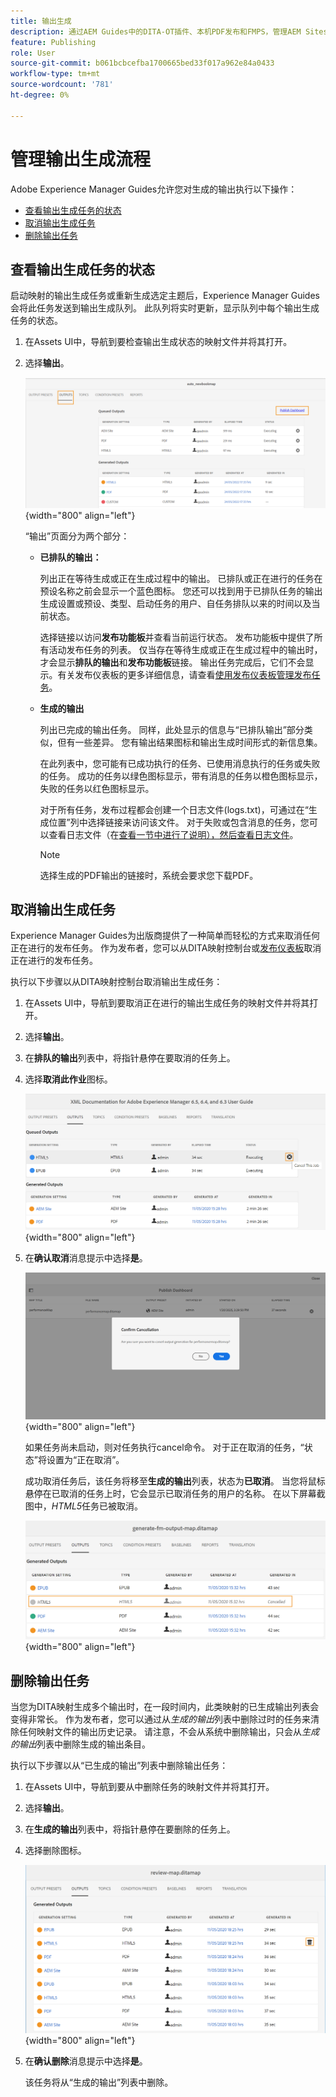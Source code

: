 ```yaml
---
title: 输出生成
description: 通过AEM Guides中的DITA-OT插件、本机PDF发布和FMPS，管理AEM Sites、PDF、HTML5、EPUB、自定义和JSON中的输出生成流程。
feature: Publishing
role: User
source-git-commit: b061bcbcefba1700665bed33f017a962e84a0433
workflow-type: tm+mt
source-wordcount: '781'
ht-degree: 0%

---
```


# 管理输出生成流程

Adobe Experience Manager Guides允许您对生成的输出执行以下操作：

- [查看输出生成任务的状态](#view-the-status-of-the-output-generation-task)
- [取消输出生成任务](#cancel-an-output-generation-task)
- [删除输出任务](#delete-an-output-task)

## 查看输出生成任务的状态

启动映射的输出生成任务或重新生成选定主题后，Experience Manager Guides会将此任务发送到输出生成队列。 此队列将实时更新，显示队列中每个输出生成任务的状态。

1. 在Assets UI中，导航到要检查输出生成状态的映射文件并将其打开。

1. 选择&#x200B;**输出**。

   ![](images/output-queued.png){width="800" align="left"}

   “输出”页面分为两个部分：

   - **已排队的输出：**

     列出正在等待生成或正在生成过程中的输出。 已排队或正在进行的任务在预设名称之前会显示一个蓝色图标。 您还可以找到用于已排队任务的输出生成设置或预设、类型、启动任务的用户、自任务排队以来的时间以及当前状态。

     选择链接以访问&#x200B;**发布功能板**&#x200B;并查看当前运行状态。 发布功能板中提供了所有活动发布任务的列表。 仅当存在等待生成或正在生成过程中的输出时，才会显示&#x200B;**排队的输出**&#x200B;和&#x200B;**发布功能板**&#x200B;链接。 输出任务完成后，它们不会显示。有关发布仪表板的更多详细信息，请查看[使用发布仪表板管理发布任务](generate-output-publish-dashboard.md#)。

   - **生成的输出**

     列出已完成的输出任务。 同样，此处显示的信息与“已排队输出”部分类似，但有一些差异。 您有输出结果图标和输出生成时间形式的新信息集。

     在此列表中，您可能有已成功执行的任务、已使用消息执行的任务或失败的任务。 成功的任务以绿色图标显示，带有消息的任务以橙色图标显示，失败的任务以红色图标显示。

     对于所有任务，发布过程都会创建一个日志文件\(logs.txt\)，可通过在“生成位置”列中选择链接来访问该文件。 对于失败或包含消息的任务，您可以查看日志文件（在[查看一节中进行了说明），然后查看日志文件](generate-output-basic-troubleshooting.md#id1822G0P0CHS)。

     >[!NOTE]
     >
     > 选择生成的PDF输出的链接时，系统会要求您下载PDF。


## 取消输出生成任务

Experience Manager Guides为出版商提供了一种简单而轻松的方式来取消任何正在进行的发布任务。 作为发布者，您可以从DITA映射控制台或[发布仪表板](generate-output-publish-dashboard.md#)取消正在进行的发布任务。

执行以下步骤以从DITA映射控制台取消输出生成任务：

1. 在Assets UI中，导航到要取消正在进行的输出生成任务的映射文件并将其打开。

1. 选择&#x200B;**输出**。

1. 在&#x200B;**排队的输出**&#x200B;列表中，将指针悬停在要取消的任务上。

1. 选择&#x200B;**取消此作业**&#x200B;图标。

   ![](images/cancel-publish-task-map-console.png){width="800" align="left"}

1. 在&#x200B;**确认取消**&#x200B;消息提示中选择&#x200B;**是**。

   ![](images/confirm-cancel-output-map-console.png){width="800" align="left"}

   如果任务尚未启动，则对任务执行cancel命令。 对于正在取消的任务，“状态”将设置为“正在取消”。

   成功取消任务后，该任务将移至&#x200B;**生成的输出**&#x200B;列表，状态为&#x200B;**已取消**。 当您将鼠标悬停在已取消的任务上时，它会显示已取消任务的用户的名称。 在以下屏幕截图中，*HTML5*&#x200B;任务已被取消。

   ![](images/cancelled-output-task.png){width="800" align="left"}


## 删除输出任务

当您为DITA映射生成多个输出时，在一段时间内，此类映射的已生成输出列表会变得非常长。 作为发布者，您可以通过从&#x200B;*生成的输出*&#x200B;列表中删除过时的任务来清除任何映射文件的输出历史记录。 请注意，不会从系统中删除输出，只会从&#x200B;*生成的输出*&#x200B;列表中删除生成的输出条目。

执行以下步骤以从“已生成的输出”列表中删除输出任务：

1. 在Assets UI中，导航到要从中删除任务的映射文件并将其打开。

1. 选择&#x200B;**输出**。

1. 在&#x200B;**生成的输出**&#x200B;列表中，将指针悬停在要删除的任务上。

1. 选择删除图标。

   ![](images/delete-output-task.png){width="800" align="left"}

1. 在&#x200B;**确认删除**&#x200B;消息提示中选择&#x200B;**是**。

   该任务将从“生成的输出”列表中删除。

